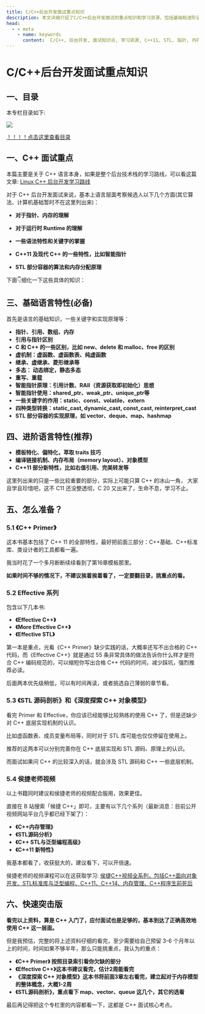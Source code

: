 ```yaml
---
title: C/C++后台开发面试重点知识
description: 本文详细介绍了C/C++后台开发面试的重点知识和学习资源，包括基础和进阶语言特性、重要书籍和视频课程等，还提供了有效的学习和准备方法。
head:
  - - meta
    - name: keywords
      content:  C/C++, 后台开发, 面试知识点, 学习资源, C++11, STL, 指针, 内存, Runtime, 虚函数, 多态, 智能指针, C++底层实现
---
```


# C/C++后台开发面试重点知识

## 一、目录
本专栏目录如下:

![](https://cdn.how2cs.cn/csguide/041351.png)

[！！！！点击这里查看目录](/cpp/intro.html)

## 一、C++ 面试重点

本篇主要是关于 C++ 语言本身，如果是整个后台技术栈的学习路线，可以看这篇文章: [Linux C++ 后台开发学习路线](/roadmap/cpp/linux_cpp.html)

对于 C++ 后台开发面试来说，基本上语言层面考察候选人以下几个方面(其它算法、计算机基础暂时不在这里列出来)：

* **对于指针、内存的理解**

* **对于运行时 Runtime 的理解**

* **一些语法特性和关键字的掌握**

* **C++11 及现代 C++ 的一些特性，比如智能指针**

* **STL 部分容器的算法和内存分配原理**

下面👇细化一下这些具体的知识：

## 三、基础语言特性(必备)
首先是语言的基础知识，一些关键字和实现原理等：
- **指针、引用、数组、内存**
- **引用与指针区别**
- **C 和 C++ 的一些区别，比如 new、delete 和 malloc、free 的区别**
- **虚机制：虚函数、虚函数表、纯虚函数**
- **继承、虚继承、菱形继承等**
- **多态： 动态绑定，静态多态**
- **重写、重载**
- **智能指针原理：引用计数、RAII（资源获取即初始化）思想**
- **智能指针使用：shared_ptr、weak_ptr、unique_ptr等**
- **一些关键字的作用：static、const、volatile、extern**
- **四种类型转换：static_cast, dynamic_cast, const_cast, reinterpret_cast**
- **STL 部分容器的实现原理，如 vector、deque、map、hashmap**

## 四、进阶语言特性(推荐)
- **模板特化、偏特化，萃取 traits 技巧**
- **编译链接机制、内存布局（memory layout）、对象模型**
- **C++11 部分新特性，比如右值引用、完美转发等**

这里列出来的只是一些比较重要的部分，实际上可能只算 C++ 的冰山一角， 大家且学且珍惜吧，这不 C11 还没整透彻，C 20 又出来了，生命不息，学习不止。

## 五、怎么准备？

### 5.1 《C++ Primer》

这本书基本包括了 C++ 11 的全部特性，最好把前面三部分：C++基础、C++标准库、类设计者的工具都看一遍。

我当时花了一个多月断断续续看到了第16章模板那里。

**如果时间不够的情况下，不建议挨着挨着看了，一定要翻目录，挑重点的看。**

### 5.2 Effective 系列

包含以下几本书:
* **《Effective C++》**
* **《More Effective C++》**
* **《Effective STL》**

第一本是重点，光看《C++ Primer》缺少实践的话，大概率还写不出合格的 C++ 代码，而《Effective C++》就是通过 55 条非常具体的做法告诉你什么样才是符合 C++ 编码规范的，可以缩短你写出合格 C++ 代码的时间，减少踩坑，强烈推荐必读。

后面两本优先级稍低，可以有时间再读，或者挑选自己薄弱的章节看。

### 5.3 《STL 源码剖析》和《深度探索 C++ 对象模型》

看完 Primer 和 Effective，你应该已经能够比较熟练的使用 C++ 了，但是还缺少对 C++ 底层实现机制的认识。

比如虚函数表、成员变量布局等，同时对于 STL 库可能也仅仅停留在使用上。

推荐的这两本可以分别完善你在 C++ 底层实现和 STL 源码、原理上的认识。

而面试如果问 C++ 的比较深入的话，就会涉及 STL 源码和 C++ 一些底层机制。

### 5.4 侯捷老师视频

以上书籍同时建议和侯捷老师的视频配合服用，效果更佳。

直接在 B 站搜索「候捷 C++」即可，主要有以下几个系列（最新消息：目前公开视频网站平台几乎都已经下架了）：

- **《C++内存管理》**
- **《STL源码分析》**
- **《C++ STL与泛型编程高级》**
- **《C++11 新特性》**

我基本都看了，收获挺大的，建议看下，可以开倍速。

侯捷老师的视频课程可以在这获取学习: [侯捷C++视频全系列，包括C++面向对象开发、STL标准库与泛型编程、C++11、C++14、内存管理、C++程序生前死后](/resource/houjie.html)

## 六、快速突击版

**看完以上资料，算是 C++ 入门了，应付面试也是足够的，基本到达了正确高效地使用 C++ 这一层面。**

但是我预估，完整的将上述资料仔细的看完，至少需要给自己预留 3-6 个月年以上的时间，时间如果不够半年，那么只能挑重点，我认为的重点：

* **《C++ Primer》 按照目录索引看你欠缺的部分**
* **《Effective C++》这本书建议看完，估计2周能看完**
*  **《深度探索 C++ 对象模型》这本书将前面3章左右看完，建立起对于内存模型的整体概念，大概1-2周**
*  **《STL源码剖析》，重点看下 map、vector、queue 这几个，其它的选看**

最后再记得把这个专栏里的内容都看一下，这都是 C++ 面试核心考点。







